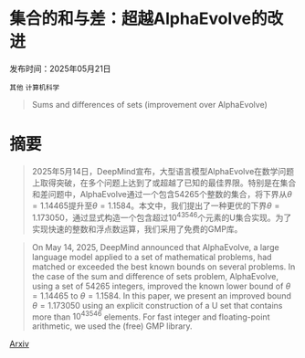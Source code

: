 # 集合的和与差：超越AlphaEvolve的改进

发布时间：2025年05月21日

`其他` `计算机科学`

> Sums and differences of sets (improvement over AlphaEvolve)

# 摘要

> 2025年5月14日，DeepMind宣布，大型语言模型AlphaEvolve在数学问题上取得突破，在多个问题上达到了或超越了已知的最佳界限。特别是在集合和差问题中，AlphaEvolve通过一个包含54265个整数的集合，将下界从$θ=1.14465$提升至$θ=1.1584$。本文中，我们提出了一种更优的下界$θ=1.173050$，通过显式构造一个包含超过$10^{43546}$个元素的U集合实现。为了实现快速的整数和浮点数运算，我们采用了免费的GMP库。

> On May 14, 2025, DeepMind announced that AlphaEvolve, a large language model applied to a set of mathematical problems, had matched or exceeded the best known bounds on several problems. In the case of the sum and difference of sets problem, AlphaEvolve, using a set of $54265$ integers, improved the known lower bound of $θ=1.14465$ to $θ=1.1584$. In this paper, we present an improved bound $θ=1.173050$ using an explicit construction of a U set that contains more than $10^{43546}$ elements. For fast integer and floating-point arithmetic, we used the (free) GMP library.

[Arxiv](https://arxiv.org/abs/2505.16105)